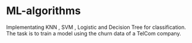 # ML-algorithms
Implementating  KNN , SVM , Logistic and Decision Tree for classification.
The task is to train a model using the churn data of a TelCom company.
